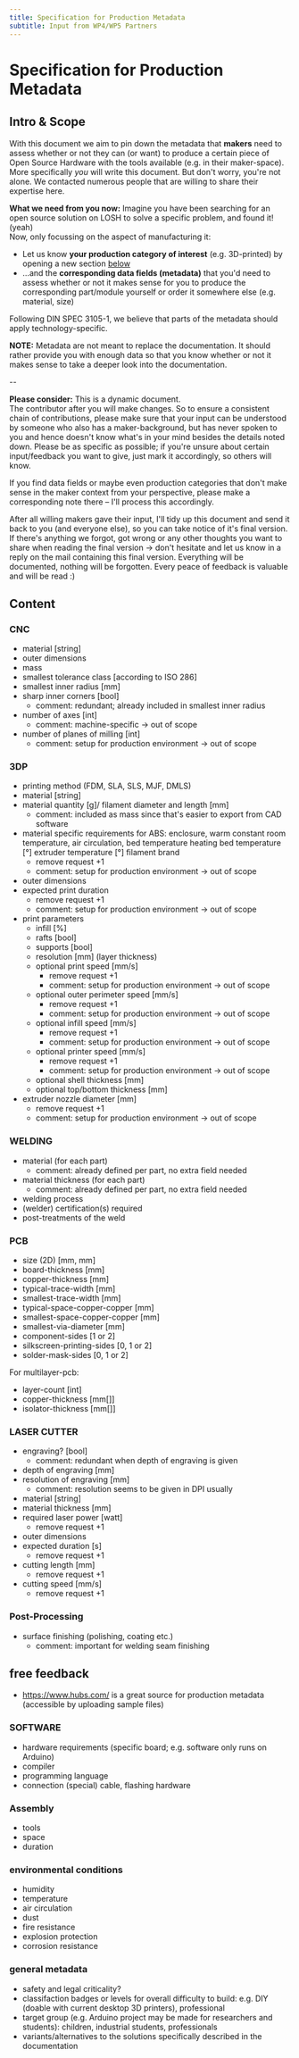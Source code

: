 ```yaml
---
title: Specification for Production Metadata
subtitle: Input from WP4/WP5 Partners
---
```


# Specification for Production Metadata

<!--
SPDX-FileCopyrightText: 2021 Case06 <case06@web.de>
SPDX-FileCopyrightText: 2021 Martin Häuer <martin.haeuer@ose-germany.de>
SPDX-FileCopyrightText: 2021 Martin Jäger <17674105+martinjaeger@users.noreply.github.com>
SPDX-FileCopyrightText: 2021 Robin Vobruba <hoijui.quaero@gmail.com>
SPDX-FileCopyrightText: 2021 T. Mulzer <tasso.mulzer@beuth-hochschule.de>
SPDX-FileCopyrightText: 2021 alinaweedmalik <85348009+alinaweedmalik@users.noreply.github.com>
SPDX-FileCopyrightText: 2021 joostbuiter <85554268+joostbuiter@users.noreply.github.com>
SPDX-FileCopyrightText: 2021 legba7 <legba7@hellokitty.com>

SPDX-License-Identifier: GPL-3.0-or-later
-->

## Intro & Scope

With this document we aim to pin down the metadata
that **makers** need to assess whether or not they can (or want)
to produce a certain piece of Open Source Hardware
with the tools available (e.g. in their maker-space).\
More specifically _you_ will write this document.
But don't worry, you're not alone.
We contacted numerous people
that are willing to share their expertise here.

**What we need from you now:**
Imagine you have been searching for an open source solution on LOSH
to solve a specific problem, and found it! (yeah)\
Now, only focussing on the aspect of manufacturing it:

- Let us know **your production category of interest**
  (e.g. 3D-printed) by opening a new section [below](#content)
- …and the **corresponding data fields (metadata)**
  that you'd need to assess whether or not it makes sense for you
  to produce the corresponding part/module yourself
  or order it somewhere else (e.g. material, size)

Following DIN SPEC 3105-1,
we believe that parts of the metadata should apply technology-specific.

**NOTE:**
Metadata are not meant to replace the documentation.
It should rather provide you with enough data
so that you know whether or not it makes sense
to take a deeper look into the documentation.

--

**Please consider:**
This is a dynamic document.\
The contributor after you will make changes.
So to ensure a consistent chain of contributions,
please make sure that your input can be understood
by someone who also has a maker-background,
but has never spoken to you and hence doesn't know what's in your mind
besides the details noted down.
Please be as specific as possible;
if you're unsure about certain input/feedback you want to give,
just mark it accordingly,
so others will know.

If you find data fields or maybe even production categories
that don't make sense in the maker context from your perspective,
please make a corresponding note there –
I'll process this accordingly.

After all willing makers gave their input,
I'll tidy up this document and send it back to you (and everyone else),
so you can take notice of it's final version.
If there's anything we forgot,
got wrong or any other thoughts you want to share when reading the final version
→ don't hesitate and let us know in a reply on the mail containing this final version.
Everything will be documented, nothing will be forgotten.
Every peace of feedback is valuable and will be read :)

## Content

### CNC

- material \[string\]
- outer dimensions
- mass
- smallest tolerance class \[according to ISO 286\]
- smallest inner radius \[mm\]
- sharp inner corners \[bool\]
  - comment: redundant; already included in smallest inner radius
- number of axes \[int\]
  - comment: machine-specific → out of scope
- number of planes of milling \[int\]
  - comment: setup for production environment → out of scope

### 3DP

- printing method (FDM, SLA, SLS, MJF, DMLS)
- material \[string\]
- material quantity \[g\]/  filament diameter and length \[mm\]
  - comment: included as mass since that's easier to export from CAD software
- material specific requirements
  for ABS:
  enclosure,
  warm constant room temperature,
  air circulation,
  bed temperature
  heating bed temperature \[°\]
  extruder temperature \[°\]
  filament brand
  - remove request +1
  - comment: setup for production environment → out of scope
- outer dimensions
- expected print duration
  - remove request +1
  - comment: setup for production environment → out of scope
- print parameters
  - infill \[%\]
  - rafts \[bool\]
  - supports \[bool\]
  - resolution \[mm\] (layer thickness)
  - optional print speed \[mm/s\]
    - remove request +1
    - comment: setup for production environment → out of scope
  - optional outer perimeter speed \[mm/s\]
    - remove request +1
    - comment: setup for production environment → out of scope
  - optional infill speed \[mm/s\]
    - remove request +1
    - comment: setup for production environment → out of scope
  - optional printer speed \[mm/s\]
    - remove request +1
    - comment: setup for production environment → out of scope
  - optional shell thickness \[mm\]
  - optional top/bottom thickness \[mm\]
- extruder nozzle diameter \[mm\]
  - remove request +1
  - comment: setup for production environment → out of scope

### WELDING

- material (for each part)
  - comment: already defined per part, no extra field needed
- material thickness (for each part)
  - comment: already defined per part, no extra field needed
- welding process
- (welder) certification(s) required
- post-treatments of the weld

### PCB

- size (2D) \[mm, mm\]
- board-thickness \[mm\]
- copper-thickness \[mm\]
- typical-trace-width \[mm\]
- smallest-trace-width \[mm\]
- typical-space-copper-copper \[mm\]
- smallest-space-copper-copper \[mm\]
- smallest-via-diameter \[mm\]
- component-sides \[1 or 2\]
- silkscreen-printing-sides \[0, 1 or 2\]
- solder-mask-sides \[0, 1 or 2\]

For multilayer-pcb:

- layer-count \[int\]
- copper-thickness \[mm\[\]\]
- isolator-thickness \[mm\[\]\]

### LASER CUTTER

- engraving? \[bool\]
  - comment: redundant when depth of engraving is given
- depth of engraving \[mm\]
- resolution of engraving \[mm\]
  - comment: resolution seems to be given in DPI usually
- material \[string\]
- material thickness \[mm\]
- required laser power \[watt\]
  - remove request +1
- outer dimensions
- expected duration \[s\]
  - remove request +1
- cutting length \[mm\]
  - remove request +1
- cutting speed \[mm/s\]
  - remove request +1

### Post-Processing

- surface finishing (polishing, coating etc.)
  - comment: important for welding seam finishing

## free feedback

- <https://www.hubs.com/> is a great source for production metadata
  (accessible by uploading sample files)

### SOFTWARE

- hardware requirements (specific board; e.g. software only runs on Arduino)
- compiler
- programming language
- connection (special) cable, flashing hardware

### Assembly

- tools
- space
- duration

### environmental conditions

- humidity
- temperature
- air circulation
- dust
- fire resistance
- explosion protection
- corrosion resistance

### general metadata

- safety and legal criticality?
- classifaction badges or levels for overall difficulty to build:
  e.g. DIY (doable with current desktop 3D printers), professional
- target group (e.g. Arduino project may be made for researchers and students):
  children, industrial students, professionals
- variants/alternatives to the solutions specifically described in the documentation
